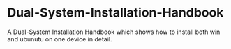 # Dual-System-Installation-Handbook
A Dual-System Installation Handbook which shows how to install both win and ubunutu on one device in detail.
